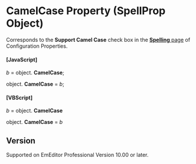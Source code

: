 # CamelCase Property (SpellProp Object)

Corresponds to the **Support Camel Case** check box in the [**Spelling** page](../../dlg/properties/spell/index) of Configuration Properties.

#### \[JavaScript\]

_b_ =
object. **CamelCase**;

object. **CamelCase** = _b_;

#### \[VBScript\]

_b_ =
object. **CamelCase**

object. **CamelCase** = _b_

## Version

Supported on EmEditor Professional Version 10.00 or later.
